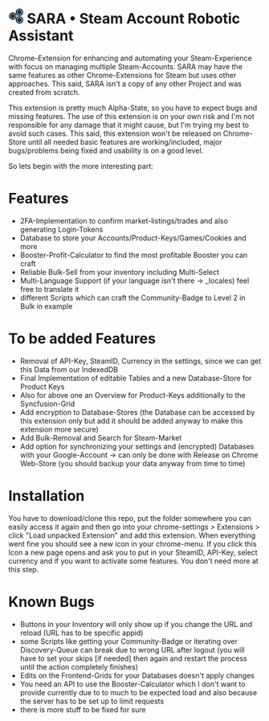 <img src="./images/icon-48x48.png" alt="SteamAccountRoboticAssistantr" width="auto" height="30">  SARA • Steam Account Robotic Assistant
===================

Chrome-Extension for enhancing and automating your Steam-Experience with focus on managing multiple Steam-Accounts. SARA may have the same features as other Chrome-Extensions for Steam but uses other approaches. This said, SARA isn't a copy of any other Project and was created from scratch.

This extension is pretty much Alpha-State, so you have to expect bugs and missing features. The use of this extension is on your own risk and I'm not responsible for any damage that it might cause, but I'm trying my best to avoid such cases. This said, this extension won't be released on Chrome-Store until all needed basic features are working/included, major bugs/problems being fixed and usability is on a good level. 

So lets begin with the more interesting part:

# Features
- 2FA-Implementation to confirm market-listings/trades and also generating Login-Tokens
- Database to store your Accounts/Product-Keys/Games/Cookies and more
- Booster-Profit-Calculator to find the most profitable Booster you can craft
- Reliable Bulk-Sell from your inventory including Multi-Select
- Multi-Language Support (if your language isn't there -> _locales) feel free to translate it
- different Scripts which can craft the Community-Badge to Level 2 in Bulk in example

# To be added Features
- Removal of API-Key, SteamID, Currency in the settings, since we can get this Data from our IndexedDB
- Final Implementation of editable Tables and a new Database-Store for Product Keys
- Also for above one an Overview for Product-Keys additionally to the Syncfusion-Grid
- Add encryption to Database-Stores (the Database can be accessed by this extension only but add it should be added anyway to make this extension more secure)
- Add Bulk-Removal and Search for Steam-Market
- Add option for synchronizing your settings and (encrypted) Databases with your Google-Account -> can only be done with Release on Chrome Web-Store (you should backup your data anyway from time to time)

# Installation

You have to download/clone this repo, put the folder somewhere you can easily access it again
and then go into your chrome-settings > Extensions > click "Load unpacked Extension" and add
this extension. When everything went fine you should see a new icon in your chrome-menu.
If you click this Icon a new page opens and ask you to put in your SteamID, API-Key, select
currency and if you want to activate some features. You don't need more at this step.

# Known Bugs

- Buttons in your Inventory will only show up if you change the URL and reload (URL has to be specific appid)
- some Scripts like getting your Community-Badge or iterating over Discovery-Queue can break due to wrong URL after logout (you will have to set your skips [if needed] then again and restart the process until the action completely finishes)
- Edits on the Frontend-Grids for your Databases doesn't apply changes
- You need an API to use the Booster-Calculator which I don't want to provide currently due to to much to be expected load and also because the server has to be set up to limit requests
- there is more stuff to be fixed for sure

[logo]: https://raw.githubusercontent.com/Pandiora/SteamAccountRoboticAssistant/master/images/icon-48x48.png "SteamAccountRoboticAssistant"
